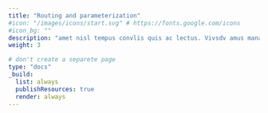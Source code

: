 ```yaml
---
title: "Routing and parameterization"
#icon: "/images/icons/start.svg" # https://fonts.google.com/icons
#icon_bg: ""
description: "amet nisl tempus convlis quis ac lectus. Vivsdv amus mana justo, lacinia eget"
weight: 3

# don't create a separete page
type: "docs"
_build:
  list: always
  publishResources: true
  render: always
---
```


